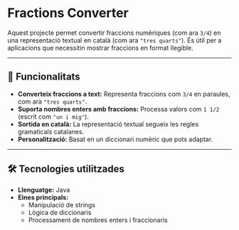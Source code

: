 # Fractions Converter

Aquest projecte permet convertir fraccions numèriques (com ara `3/4`) en una representació textual en català (com ara `"tres quarts"`). És útil per a aplicacions que necessitin mostrar fraccions en format llegible.

---

## 📝 Funcionalitats

- **Converteix fraccions a text:** Representa fraccions com `3/4` en paraules, com ara `"tres quarts"`.
- **Suporta nombres enters amb fraccions:** Processa valors com `1 1/2` (escrit com `"un i mig"`).
- **Sortida en català:** La representació textual segueix les regles gramaticals catalanes.
- **Personalització:** Basat en un diccionari numèric que pots adaptar.

---

## 🛠️ Tecnologies utilitzades

- **Llenguatge:** Java
- **Eines principals:**
    - Manipulació de strings
    - Lògica de diccionaris
    - Processament de nombres enters i fraccionaris